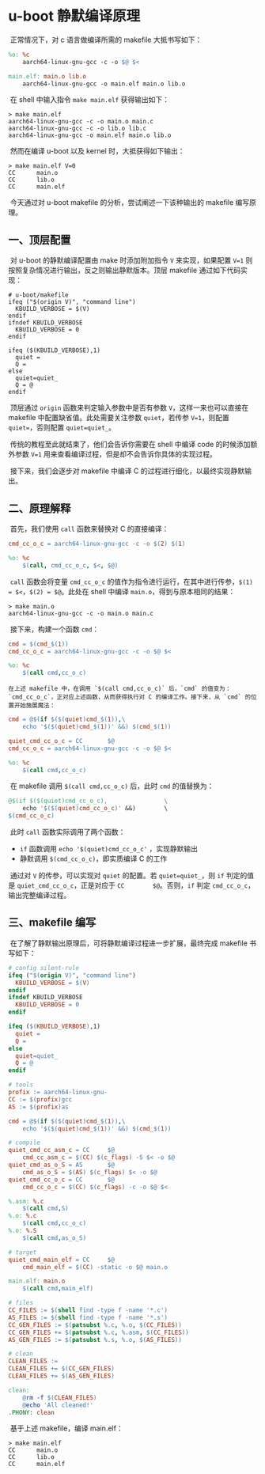 # u-boot 静默编译原理

​	正常情况下，对 c 语言做编译所需的 makefile 大抵书写如下：

```makefile
%o: %c
	aarch64-linux-gnu-gcc -c -o $@ $<

main.elf: main.o lib.o
	aarch64-linux-gnu-gcc -o main.elf main.o lib.o
```

​	在 shell 中输入指令 `make main.elf` 获得输出如下：

```shell
> make main.elf
aarch64-linux-gnu-gcc -c -o main.o main.c
aarch64-linux-gnu-gcc -c -o lib.o lib.c
aarch64-linux-gnu-gcc -o main.elf main.o lib.o
```

​	然而在编译 u-boot 以及 kernel 时，大抵获得如下输出：

```shell
> make main.elf V=0
CC		main.o
CC		lib.o
CC		main.elf
```

​	今天通过对 u-boot makefile 的分析，尝试阐述一下该种输出的 makefile 编写原理。



## 一、顶层配置

​	对 u-boot 的静默编译配置由 make 时添加附加指令 `V` 来实现，如果配置 `V=1` 则按照复杂情况进行输出，反之则输出静默版本。顶层 makefile 通过如下代码实现：

```shell
# u-boot/makefile
ifeq ("$(origin V)", "command line")
  KBUILD_VERBOSE = $(V)
endif
ifndef KBUILD_VERBOSE
  KBUILD_VERBOSE = 0
endif

ifeq ($(KBUILD_VERBOSE),1)
  quiet =
  Q =
else
  quiet=quiet_
  Q = @
endif
```

​	顶层通过 `origin` 函数来判定输入参数中是否有参数 `V`，这样一来也可以直接在 makefile 中配置缺省值。此处需要关注参数 `quiet`，若传参 `V=1`，则配置 `quiet=`，否则配置 `quiet=quiet_`。

​	传统的教程至此就结束了，他们会告诉你需要在 shell 中编译 code 的时候添加额外参数 `V=1` 用来查看编译过程，但是却不会告诉你具体的实现过程。

​	接下来，我们会逐步对 makefile 中编译 C 的过程进行细化，以最终实现静默输出。



## 二、原理解释

​	首先，我们使用 `call` 函数来替换对 C 的直接编译：

```makefile
cmd_cc_o_c = aarch64-linux-gnu-gcc -c -o $(2) $(1)

%o: %c
	$(call, cmd_cc_o_c, $<, $@)
```

​	`call` 函数会将变量 `cmd_cc_o_c` 的值作为指令进行运行，在其中进行传参，`$(1) = $<`，`$(2) = $@`。此处在 shell 中编译 `main.o`，得到与原本相同的结果：

```shell
> make main.o
aarch64-linux-gnu-gcc -c -o main.o main.c
```

​	接下来，构建一个函数 `cmd`：

```makefile
cmd = $(cmd_$(1))
cmd_cc_o_c = aarch64-linux-gnu-gcc -c -o $@ $<

%o: %c
	$(call cmd,cc_o_c)
```

 	在上述 makefile 中，在调用 `$(call cmd,cc_o_c)` 后，`cmd` 的值变为：`cmd_cc_o_c`，正对应上述函数，从而获得执行对 C 的编译工作。接下来，从 `cmd` 的位置开始施展魔法：

```makefile
cmd = @$(if $($(quiet)cmd_$(1)),\
	echo '$($(quiet)cmd_$(1))' &&) $(cmd_$(1))

quiet_cmd_cc_o_c = CC		$@
cmd_cc_o_c = aarch64-linux-gnu-gcc -c -o $@ $<

%o: %c
	$(call cmd,cc_o_c)
```

​	在 makefile 调用 `$(call cmd,cc_o_c)` 后，此时 `cmd` 的值替换为：

```makefile
@$(if $($(quiet)cmd_cc_o_c), 				\
	echo '$($(quiet)cmd_cc_o_c)' &&)		\
$(cmd_cc_o_c)
```

​	此时 `call` 函数实际调用了两个函数：

- `if` 函数调用 `echo '$(quiet)cmd_cc_o_c'` ，实现静默输出
- 静默调用 `$(cmd_cc_o_c)`，即实质编译 C 的工作



​	通过对 `V` 的传参，可以实现对 `quiet` 的配置。若 `quiet=quiet_`，则 `if` 判定的值是 `quiet_cmd_cc_o_c`，正是对应于 `CC		$@`。否则，`if` 判定 `cmd_cc_o_c`，输出完整编译过程。

## 三、makefile 编写

​	在了解了静默输出原理后，可将静默编译过程进一步扩展，最终完成 makefile 书写如下：

```makefile
# config silent-rule
ifeq ("$(origin V)", "command line")
  KBUILD_VERBOSE = $(V)
endif
ifndef KBUILD_VERBOSE
  KBUILD_VERBOSE = 0
endif

ifeq ($(KBUILD_VERBOSE),1)
  quiet =
  Q =
else
  quiet=quiet_
  Q = @
endif

# tools
profix := aarch64-linux-gnu-
CC := $(profix)gcc
AS := $(profix)as

cmd = @$(if $($(quiet)cmd_$(1)),\
	echo '$($(quiet)cmd_$(1))' &&) $(cmd_$(1))

# compile
quiet_cmd_cc_asm_c = CC		$@
	cmd_cc_asm_c = $(CC) $(c_flags) -S $< -o $@
quiet_cmd_as_o_S = AS		$@
	cmd_as_o_S = $(AS) $(c_flags) $< -o $@
quiet_cmd_cc_o_c = CC		$@
	cmd_cc_o_c = $(CC) $(c_flags) -c -o $@ $<

%.asm: %.c
	$(call cmd,S)
%.o: %.c
	$(call cmd,cc_o_c)
%.o: %.S
	$(call cmd,as_o_S)

# target
quiet_cmd_main_elf = CC		$@
	cmd_main_elf = $(CC) -static -o $@ main.o

main.elf: main.o
	$(call cmd,main_elf)

# files
CC_FILES := $(shell find -type f -name '*.c')
AS_FILES := $(shell find -type f -name '*.s')
CC_GEN_FILES := $(patsubst %.c, %.o, $(CC_FILES))
CC_GEN_FILES += $(patsubst %.c, %.asm, $(CC_FILES))
AS_GEN_FILES := $(patsubst %.s, %.o, $(AS_FILES))

# clean
CLEAN_FILES :=
CLEAN_FILES += $(CC_GEN_FILES)
CLEAN_FILES += $(AS_GEN_FILES)

clean:
	@rm -f $(CLEAN_FILES)
	@echo 'All cleaned!'
.PHONY: clean

```

​	基于上述 makefile，编译 main.elf：

```shell
> make main.elf
CC		main.o
CC		lib.o
CC		main.elf
```







